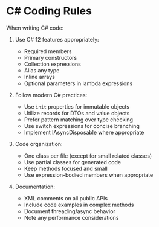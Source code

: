 # C# Coding Rules

When writing C# code:

1. Use C# 12 features appropriately:
   - Required members
   - Primary constructors
   - Collection expressions
   - Alias any type
   - Inline arrays
   - Optional parameters in lambda expressions

2. Follow modern C# practices:
   - Use `init` properties for immutable objects
   - Utilize records for DTOs and value objects
   - Prefer pattern matching over type checking
   - Use switch expressions for concise branching
   - Implement IAsyncDisposable where appropriate

3. Code organization:
   - One class per file (except for small related classes)
   - Use partial classes for generated code
   - Keep methods focused and small
   - Use expression-bodied members when appropriate

4. Documentation:
   - XML comments on all public APIs
   - Include code examples in complex methods
   - Document threading/async behavior
   - Note any performance considerations 